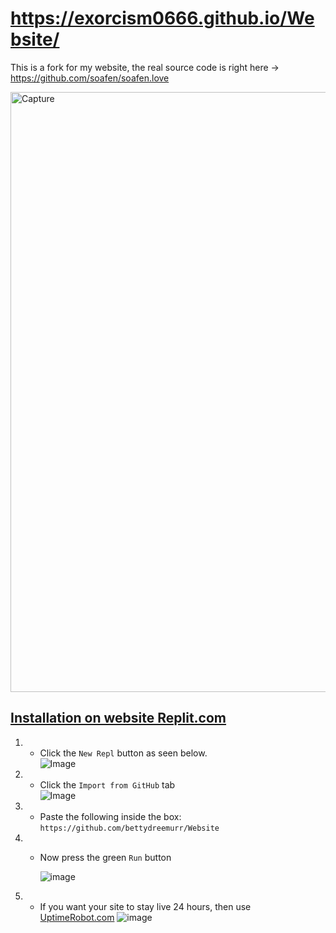 # https://exorcism0666.github.io/Website/
This is a fork for my website, the real source code is right here -> https://github.com/soafen/soafen.love


<img width="960" alt="Capture" src="https://user-images.githubusercontent.com/46537034/142166618-d27ae2da-8349-4084-a7c7-a0cf8b5d558f.PNG">


## [Installation on website Replit.com](https://replit.com/~)

1. - Click the `New Repl` button as seen below.<br/>
   ![Image](https://media.wtf/21365449)

2. - Click the `Import from GitHub` tab<br/>
   ![Image](https://media.wtf/63105027)

3. - Paste the following inside the box:<br/>
   `https://github.com/bettydreemurr/Website`

4. - Now press the green `Run` button
    
     ![image](https://user-images.githubusercontent.com/46537034/133883668-f700c5a5-ea8b-4b74-9b66-1b942a7b41dc.png)

5. - If you want your site to stay live 24 hours, then use [UptimeRobot.com](https://uptimerobot.com/)
     ![image](https://user-images.githubusercontent.com/46537034/133883758-1325ede5-8192-473c-86f2-bc2d900b225f.png)
